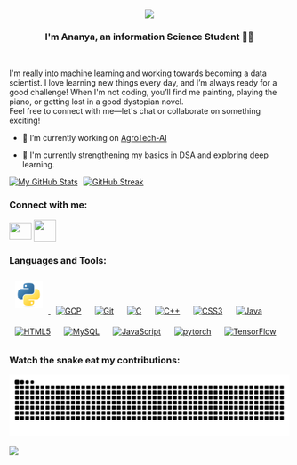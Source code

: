 <div align="center">
  <img src="https://github.com/rishavanand/github-profilinator/blob/master/src/images/greetings.gif" align="center" style="width: 50%" />
</div>  

### <div align="center">I'm Ananya, an information Science Student 👨‍💻 </div>  
<br/>

I'm really into machine learning and working towards becoming a data scientist. I love learning new things every day, and I’m always ready for a good challenge! When I'm not coding, you’ll find me painting, playing the piano, or getting lost in a good dystopian novel.<br/>Feel free to connect with me—let's chat or collaborate on something exciting!

- 🔭 I’m currently working on [AgroTech-AI](https://github.com/manikumarreddyu/)  
  

- 🌱 I'm currently strengthening my basics in DSA and exploring deep learning.

<div style="display: flex; align-items: center;">
  <a href="https://github.com/ananas304">
    <img src="https://github-readme-stats.vercel.app/api/?username=ananas304&count_private=true&theme=tokyonight&show_icons=true" alt="My GitHub Stats" style="margin-right: 10px;">
  </a>
  <a href="https://git.io/streak-stats">
    <img src="https://github-readme-streak-stats.herokuapp.com?user=ananas304&theme=tokyonight" alt="GitHub Streak">
  </a>
</div>


### Connect with me:
<p align="left">
 <a href="https://www.linkedin.com/in/ananya-p-pradeep/" target="blank"><img align="center" src="https://raw.githubusercontent.com/rahuldkjain/github-profile-readme-generator/master/src/images/icons/Social/linked-in-alt.svg" height="30" width="40" /></a>

<a href="mailto:ananyapradeep004@gmail.com" target="blank">
   <img align="center" src="https://img.icons8.com/?size=100&id=qyRpAggnV0zH&format=png&color=000000" height="40" width="40" />
 </a>
</p>

### Languages and Tools:
<div align="left">  
   <a href="https://www.python.org" target="_blank"> <img style="margin: 10px" src="https://raw.githubusercontent.com/devicons/devicon/master/icons/python/python-original.svg" alt="python"  height="50"/> </a>
    <a href="https://cloud.google.com/" target="_blank"><img style="margin: 10px" src="https://profilinator.rishav.dev/skills-assets/google_cloud-icon.svg" alt="GCP" height="50" /></a>  
    <a href="https://github.com/" target="_blank"><img style="margin: 10px" src="https://profilinator.rishav.dev/skills-assets/git-scm-icon.svg" alt="Git" height="50" /></a>  
    <a href="https://www.cprogramming.com/" target="_blank"><img style="margin: 10px" src="https://profilinator.rishav.dev/skills-assets/c-original.svg" alt="C" height="50" /></a>  
    <a href="https://www.cplusplus.com/" target="_blank"><img style="margin: 10px" src="https://profilinator.rishav.dev/skills-assets/cplusplus-original.svg" alt="C++" height="50" /></a>  
    <a href="https://www.w3schools.com/css/" target="_blank"><img style="margin: 10px" src="https://profilinator.rishav.dev/skills-assets/css3-original-wordmark.svg" alt="CSS3" height="50" /></a>  
    <a href="https://www.java.com/" target="_blank"><img style="margin: 10px" src="https://profilinator.rishav.dev/skills-assets/java-original-wordmark.svg" alt="Java" height="50" /></a>  
    <a href="https://en.wikipedia.org/wiki/HTML5" target="_blank"><img style="margin: 10px" src="https://profilinator.rishav.dev/skills-assets/html5-original-wordmark.svg" alt="HTML5" height="50" /></a>  
    <a href="https://www.mysql.com/" target="_blank"><img style="margin: 10px" src="https://profilinator.rishav.dev/skills-assets/mysql-original-wordmark.svg" alt="MySQL" height="50" /></a>  
    <a href="https://www.javascript.com/" target="_blank"><img style="margin: 10px" src="https://profilinator.rishav.dev/skills-assets/javascript-original.svg" alt="JavaScript" height="50" /></a>  
    <a href="https://pytorch.org/" target="_blank"><img style="margin: 10px" src="https://profilinator.rishav.dev/skills-assets/pytorch-icon.svg" alt="pytorch" height="50" /></a>  
    <a href="https://www.tensorflow.org/" target="_blank"><img style="margin: 10px" src="https://profilinator.rishav.dev/skills-assets/tensorflow-icon.svg" alt="TensorFlow" height="50" /></a>  
</div>

### Watch the snake eat my contributions:
![snake gif](https://github.com/ananas304/ananas304/blob/output/github-snake.svg)
<div align="left">
<img src="https://komarev.com/ghpvc/?username=ananas304&&style=flat-square" align="center" />
</div>  
